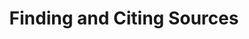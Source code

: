 ---
title: Finding and Citing Sources
description: Learn practical strategies to search for books, articles, and more.
stageorder: 02
prevcat: getting-started
nextcat:  
---
